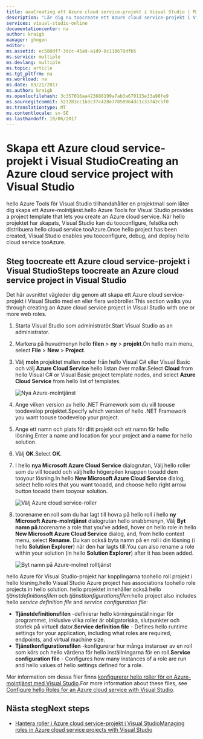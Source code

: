 ```yaml
---
title: aaaCreating ett Azure cloud service-projekt i Visual Studio | Microsoft Docs
description: "Lär dig nu toocreate ett Azure cloud service-projekt i Visual Studio"
services: visual-studio-online
documentationcenter: na
author: kraigb
manager: ghogen
editor: 
ms.assetid: ec580df7-3dcc-45a9-a1d9-8c110678dfb5
ms.service: multiple
ms.devlang: multiple
ms.topic: article
ms.tgt_pltfrm: na
ms.workload: na
ms.date: 03/21/2017
ms.author: kraigb
ms.openlocfilehash: 3c357016aa423688199a7ab3a670115e33a98fe9
ms.sourcegitcommit: 523283cc1b3c37c428e77850964dc1c33742c5f0
ms.translationtype: MT
ms.contentlocale: sv-SE
ms.lasthandoff: 10/06/2017
---
```

# <a name="creating-an-azure-cloud-service-project-with-visual-studio"></a><span data-ttu-id="b8912-103">Skapa ett Azure cloud service-projekt i Visual Studio</span><span class="sxs-lookup"><span data-stu-id="b8912-103">Creating an Azure cloud service project with Visual Studio</span></span>
<span data-ttu-id="b8912-104">hello Azure Tools för Visual Studio tillhandahåller en projektmall som låter dig skapa ett Azure-molntjänst.</span><span class="sxs-lookup"><span data-stu-id="b8912-104">hello Azure Tools for Visual Studio provides a project template that lets you create an Azure cloud service.</span></span> <span data-ttu-id="b8912-105">När hello projektet har skapats, Visual Studio kan du tooconfigure, felsöka och distribuera hello cloud service tooAzure.</span><span class="sxs-lookup"><span data-stu-id="b8912-105">Once hello project has been created, Visual Studio enables you tooconfigure, debug, and deploy hello cloud service tooAzure.</span></span>

## <a name="steps-toocreate-an-azure-cloud-service-project-in-visual-studio"></a><span data-ttu-id="b8912-106">Steg toocreate ett Azure cloud service-projekt i Visual Studio</span><span class="sxs-lookup"><span data-stu-id="b8912-106">Steps toocreate an Azure cloud service project in Visual Studio</span></span>
<span data-ttu-id="b8912-107">Det här avsnittet vägleder dig genom att skapa ett Azure cloud service-projekt i Visual Studio med en eller flera webbroller.</span><span class="sxs-lookup"><span data-stu-id="b8912-107">This section walks you through creating an Azure cloud service project in Visual Studio with one or more web roles.</span></span>  

1. <span data-ttu-id="b8912-108">Starta Visual Studio som administratör.</span><span class="sxs-lookup"><span data-stu-id="b8912-108">Start Visual Studio as an administrator.</span></span>

1. <span data-ttu-id="b8912-109">Markera på huvudmenyn hello **filen** > **ny** > **projekt**.</span><span class="sxs-lookup"><span data-stu-id="b8912-109">On hello main menu, select **File** > **New** > **Project**.</span></span>

1. <span data-ttu-id="b8912-110">Välj **moln** projektet mallen noder från hello Visual C# eller Visual Basic och välj **Azure Cloud Service** hello listan över mallar.</span><span class="sxs-lookup"><span data-stu-id="b8912-110">Select **Cloud** from hello Visual C# or Visual Basic project template nodes, and select **Azure Cloud Service** from hello list of templates.</span></span>

    ![Nya Azure-molntjänst](./media/vs-azure-tools-azure-project-create/new-project-wizard-for-cloud-service.png)

1. <span data-ttu-id="b8912-112">Ange vilken version av hello .NET Framework som du vill toouse toodevelop projektet.</span><span class="sxs-lookup"><span data-stu-id="b8912-112">Specify which version of hello .NET Framework you want toouse toodevelop your project.</span></span>

1. <span data-ttu-id="b8912-113">Ange ett namn och plats för ditt projekt och ett namn för hello lösning.</span><span class="sxs-lookup"><span data-stu-id="b8912-113">Enter a name and location for your project and a name for hello solution.</span></span> 

1. <span data-ttu-id="b8912-114">Välj **OK**.</span><span class="sxs-lookup"><span data-stu-id="b8912-114">Select **OK**.</span></span>

1. <span data-ttu-id="b8912-115">I hello **nya Microsoft Azure Cloud Service** dialogrutan, Välj hello roller som du vill tooadd och välj hello högerpilen knappen tooadd dem tooyour lösning.</span><span class="sxs-lookup"><span data-stu-id="b8912-115">In hello **New Microsoft Azure Cloud Service** dialog, select hello roles that you want tooadd, and choose hello right arrow button tooadd them tooyour solution.</span></span>

    ![Välj Azure cloud service-roller](./media/vs-azure-tools-azure-project-create/new-cloud-service.png)

1. <span data-ttu-id="b8912-117">toorename en roll som du har lagt till hovra på hello roll i hello **ny Microsoft Azure-molntjänst** dialogrutan hello snabbmenyn, Välj **Byt namn på**.</span><span class="sxs-lookup"><span data-stu-id="b8912-117">toorename a role that you've added, hover on hello role in hello **New Microsoft Azure Cloud Service** dialog, and, from hello context menu, select **Rename**.</span></span> <span data-ttu-id="b8912-118">Du kan också byta namn på en roll i din lösning (i hello **Solution Explorer**) när den har lagts till.</span><span class="sxs-lookup"><span data-stu-id="b8912-118">You can also rename a role within your solution (in hello **Solution Explorer**) after it has been added.</span></span>

    ![Byt namn på Azure-molnet rolltjänst](./media/vs-azure-tools-azure-project-create/new-cloud-service-rename.png)

<span data-ttu-id="b8912-120">hello Azure för Visual Studio-projekt har kopplingarna toohello roll projekt i hello lösning.</span><span class="sxs-lookup"><span data-stu-id="b8912-120">hello Visual Studio Azure project has associations toohello role projects in hello solution.</span></span> <span data-ttu-id="b8912-121">hello projektet innehåller också hello *tjänstdefinitionsfilen* och *tjänstkonfigurationsfilen*:</span><span class="sxs-lookup"><span data-stu-id="b8912-121">hello project also includes hello *service definition file* and *service configuration file*:</span></span>

- <span data-ttu-id="b8912-122">**Tjänstdefinitionsfilen** -definierar hello körningsinställningar för programmet, inklusive vilka roller är obligatoriska, slutpunkter och storlek på virtuell dator.</span><span class="sxs-lookup"><span data-stu-id="b8912-122">**Service definition file** - Defines hello runtime settings for your application, including what roles are required, endpoints, and virtual machine size.</span></span> 
- <span data-ttu-id="b8912-123">**Tjänstkonfigurationsfilen** -konfigurerar hur många instanser av en roll som körs och hello värdena för hello inställningarna för en roll.</span><span class="sxs-lookup"><span data-stu-id="b8912-123">**Service configuration file** - Configures how many instances of a role are run and hello values of hello settings defined for a role.</span></span> 

<span data-ttu-id="b8912-124">Mer information om dessa filer finns [konfigurerar hello roller för en Azure-molntjänst med Visual Studio](vs-azure-tools-configure-roles-for-cloud-service.md).</span><span class="sxs-lookup"><span data-stu-id="b8912-124">For more information about these files, see [Configure hello Roles for an Azure cloud service with Visual Studio](vs-azure-tools-configure-roles-for-cloud-service.md).</span></span>

## <a name="next-steps"></a><span data-ttu-id="b8912-125">Nästa steg</span><span class="sxs-lookup"><span data-stu-id="b8912-125">Next steps</span></span>
- [<span data-ttu-id="b8912-126">Hantera roller i Azure cloud service-projekt i Visual Studio</span><span class="sxs-lookup"><span data-stu-id="b8912-126">Managing roles in Azure cloud service projects with Visual Studio</span></span>](./vs-azure-tools-cloud-service-project-managing-roles.md)
